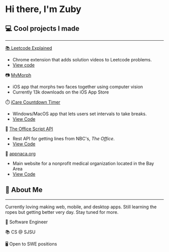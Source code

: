 # Hi there, I'm Zuby

## 💻 Cool projects I made

---

[📚 Leetcode Explained](https://chrome.google.com/webstore/detail/leetcode-explained/cofoinjfjcpgcjiinjhcpomcjoalijbe)

- Chrome extension that adds solution videos to Leetcode problems.
- [View code](https://github.com/zubyj/leetcode-explained)

📷 [MyMorph](https://apps.apple.com/us/app/mymorph/id1554421298)

- iOS app that morphs two faces together using computer vision
- Currently 13k downloads on the iOS App Store

⏱️ [iCare Countdown Timer](https://icaretimer.com/)

- Windows/MacOS app that lets users set intervals to take breaks.
- [View Code](https://github.com/icare-app)

💼 [The Office Script API](https://theofficescript.com/)

- Rest API for getting lines from NBC's, _The Office_.
- [View Code](https://github.com/zubyj/the-office-api)

🏥 [appnaca.org](https://appnaca.org)

- Main website for a nonprofit medical organization located in the Bay Area
- [View Code](https://github.com/zubyj/appnaca.org)

## 💬 About Me

---

Currently loving making web, mobile, and desktop apps. Still learning the ropes but getting better very day. Stay tuned for more.

🤔 Software Engineer

📚 CS @ SJSU

🖥️ Open to SWE positions

<!--
**zubyj/zubyj** is a ✨ _special_ ✨ repository because its `README.md` (this file) appears on your GitHub profile.

Here are some ideas to get you started:

- 🔭 I’m currently working on ...
- 🌱 I’m currently learning ...
- 👯 I’m looking to collaborate on ...
- 🤔 I’m looking for help with ...
- 💬 Ask me about ...
- 📫 How to reach me: ...
- 😄 Pronouns: ...
- ⚡ Fun fact: ...
-->
